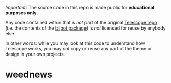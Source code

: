 
*Important*: The source code in this repo is made public for **educational purposes only**. 

Any code contained within that is *not* part of the original [Telescope repo](https://github.com/TelescopeJS/Telescope) (i.e. the contents of the [bjjbot package](https://github.com/SachaG/bjjbot/tree/devel/packages/bjjbot)) is *not* licensed for reuse by anybody else. 

In other words: while you may look at this code to understand how Telescope works, you may *not* copy or reuse any part of the theme or design in your own projects. 
# weednews
